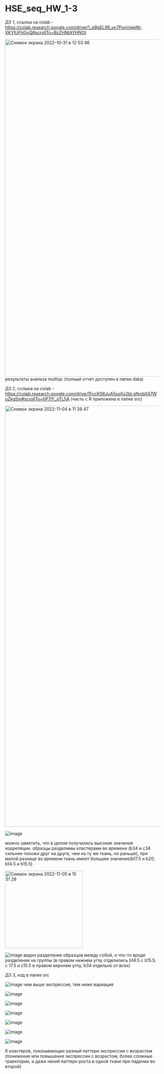 # HSE_seq_HW_1-3

ДЗ 1, ссылка на colab - https://colab.research.google.com/drive/1_pBgEL96_vn7PuyUweNt-XKYlUFh0iyQ#scrollTo=BzZHNtAYHNOt

<img width="1101" alt="Снимок экрана 2022-10-31 в 12 03 46" src="https://user-images.githubusercontent.com/60537367/198971223-4128b0c3-e6c3-4b4c-b84c-907689887459.png">
результаты анализа multiqc (полный отчет доступен в папке data)



ДЗ 2, сслыка на colab - https://colab.research.google.com/drive/1FccKS6JuA5soXx2bLgfknbX47WoZkg5m#scrollTo=hP7lY_nTL1iA
(часть с R приложена в папке src)

<img width="1375" alt="Снимок экрана 2022-11-04 в 11 39 47" src="https://user-images.githubusercontent.com/60537367/199929503-13b9466f-13db-4dff-8dd7-01adbc176b8a.png">

![image](https://user-images.githubusercontent.com/60537367/199970885-a8d4ab8c-8369-48bc-a0d3-3708c68ce752.png)

можно заметить, что в целом получились высокие значения корреляции. образцы разделимы кластерами во времени (b34 и c34 сильнее похожи друг на друга, чем на ту же ткань, но раньше), при малой разнице во времени ткань имеет большее значение(b17.5 и b20, b14.5 и b15.5)

<img width="253" alt="Снимок экрана 2022-11-05 в 15 51 28" src="https://user-images.githubusercontent.com/60537367/200120773-24771688-a805-48e0-b104-658d5e9ed483.png">

![image](https://user-images.githubusercontent.com/60537367/199929395-60e8cb54-122f-4124-9c51-9346e6d3037e.png)
видно разделение образцов между собой, и что-то вроде разделения на группы (в правом нижнем углу отделились b14.5 с b15.5; с 17.5 и c15.5 в правом верхнем углу, b34 отдельно от всех)

ДЗ 3, код в папке src

![image](https://user-images.githubusercontent.com/60537367/199975608-6014a114-d19c-4bfb-8674-d03f67afb50b.png)
чем выше экспрессия, тем ниже вариация

![image](https://user-images.githubusercontent.com/60537367/199975905-5ab61550-8210-428d-a7ea-09b43a4eb6b8.png)

![image](https://user-images.githubusercontent.com/60537367/199975927-66e938f9-8f5f-48e7-9554-27093ac4ecc6.png)

![image](https://user-images.githubusercontent.com/60537367/199975951-bcd4ec0d-0536-4269-af45-5884422b7077.png)

![image](https://user-images.githubusercontent.com/60537367/199975972-7ccdd216-5dca-47eb-8d3f-f45ce94850a9.png)

![image](https://user-images.githubusercontent.com/60537367/199975988-61ecc8eb-894e-4728-8d3c-e72c468a4ea3.png)

![image](https://user-images.githubusercontent.com/60537367/199976008-192bfbba-9b39-46dd-99f8-28ce64d0fb23.png)

6 кластеров, показывающих разный паттерн экспрессии с возрастом (понижение или повышение экспрессии с возрастом, более сложные траектории, и даже некий паттерн роста в одной ткани при падении во второй)

